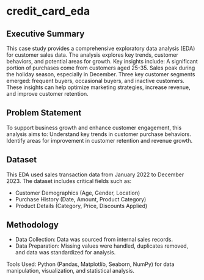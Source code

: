 # credit_card_eda

## Executive Summary
This case study provides a comprehensive exploratory data analysis (EDA) for customer sales data. The analysis explores key trends, customer behaviors, and potential areas for growth. Key insights include:
A significant portion of purchases come from customers aged 25-35.
Sales peak during the holiday season, especially in December.
Three key customer segments emerged: frequent buyers, occasional buyers, and inactive customers.
These insights can help optimize marketing strategies, increase revenue, and improve customer retention.

## Problem Statement
To support business growth and enhance customer engagement, this analysis aims to:
Understand key trends in customer purchase behaviors.
Identify areas for improvement in customer retention and revenue growth.

## Dataset
This EDA used sales transaction data from January 2022 to December 2023. The dataset includes critical fields such as:
* Customer Demographics (Age, Gender, Location)
* Purchase History (Date, Amount, Product Category)
* Product Details (Category, Price, Discounts Applied)

## Methodology
* Data Collection: Data was sourced from internal sales records.
* Data Preparation: Missing values were handled, duplicates removed, and data was standardized for analysis.


Tools Used: Python (Pandas, Matplotlib, Seaborn, NumPy) for data manipulation, visualization, and statistical analysis.
